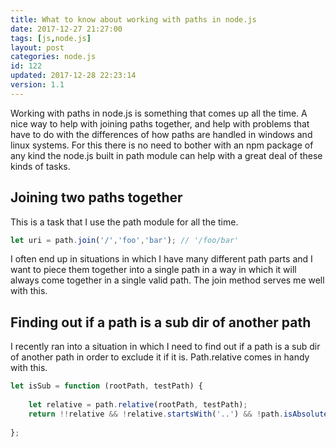 ```yaml
---
title: What to know about working with paths in node.js
date: 2017-12-27 21:27:00
tags: [js,node.js]
layout: post
categories: node.js
id: 122
updated: 2017-12-28 22:23:14
version: 1.1
---
```


Working with paths in node.js is something that comes up all the time. A nice way to help with joining paths together, and help with problems that have to do with the differences of how paths are handled in windows and linux systems. For this there is no need to bother with an npm package of any kind the node.js built in path module can help with a great deal of these kinds of tasks.

<!-- more -->

## Joining two paths together

This is a task that I use the path module for all the time.

```js
let uri = path.join('/','foo','bar'); // '/foo/bar'
```

I often end up in situations in which I have many different path parts and I want to piece them together into a single path in a way in which it will always come together in a single valid path. The join method serves me well with this.

## Finding out if a path is a sub dir of another path

I recently ran into a situation in which I need to find out if a path is a sub dir of another path in order to exclude it if it is. Path.relative comes in handy with this.

```js
let isSub = function (rootPath, testPath) {
 
    let relative = path.relative(rootPath, testPath);
    return !!relative && !relative.startsWith('..') && !path.isAbsolute(relative);
 
};
```

